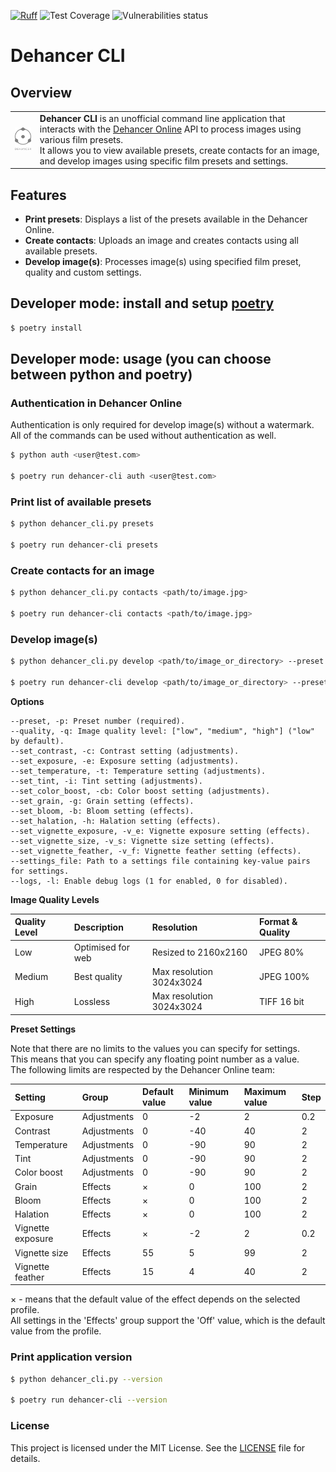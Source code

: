 [![Ruff](https://img.shields.io/endpoint?url=https://raw.githubusercontent.com/astral-sh/ruff/main/assets/badge/v2.json)](https://github.com/astral-sh/ruff)
![Test Coverage](https://github.com/dnsxns/Dehancer-CLI/blob/gh-pages/unit-test/unit-test-coverage.svg?raw=true)
![Vulnerabilities status](https://github.com/dnsxns/Dehancer-CLI/blob/gh-pages/vulnerabilities/vulnerabilities-snyk-result.svg?raw=true)

# Dehancer CLI

## Overview

<table>
  <tr>
    <td><img src="assets/dehancer_logo.png" width="60"/></td>
    <td>
      <b>Dehancer CLI</b> is an unofficial command line application that interacts with the
      <a href="https://online.dehancer.com/">Dehancer Online</a> API to process images using various film presets. <br>
      It allows you to view available presets, create contacts for an image, and develop images using specific film presets and settings.
    </td>
  </tr>
</table>

## Features

- **Print presets**: Displays a list of the presets available in the Dehancer Online.
- **Create contacts**: Uploads an image and creates contacts using all available presets.
- **Develop image(s)**: Processes image(s) using specified film preset, quality and custom settings.

## Developer mode: install and setup [poetry](https://python-poetry.org/)

```bash
$ poetry install
```

## Developer mode: usage (you can choose between python and poetry)

### Authentication in Dehancer Online

Authentication is only required for develop image(s) without a watermark. <br>
All of the commands can be used without authentication as well.

```bash
$ python auth <user@test.com>

$ poetry run dehancer-cli auth <user@test.com>
```

### Print list of available presets

```bash
$ python dehancer_cli.py presets

$ poetry run dehancer-cli presets
```

### Create contacts for an image

```bash
$ python dehancer_cli.py contacts <path/to/image.jpg>

$ poetry run dehancer-cli contacts <path/to/image.jpg>
```

### Develop image(s)

```bash
$ python dehancer_cli.py develop <path/to/image_or_directory> --preset <preset_number> [OPTIONS]

$ poetry run dehancer-cli develop <path/to/image_or_directory> --preset <preset_number> [OPTIONS]
```

**Options**

    --preset, -p: Preset number (required).
    --quality, -q: Image quality level: ["low", "medium", "high"] ("low" by default).
    --set_contrast, -c: Contrast setting (adjustments).
    --set_exposure, -e: Exposure setting (adjustments).
    --set_temperature, -t: Temperature setting (adjustments).
    --set_tint, -i: Tint setting (adjustments).
    --set_color_boost, -cb: Color boost setting (adjustments).
    --set_grain, -g: Grain setting (effects).
    --set_bloom, -b: Bloom setting (effects).
    --set_halation, -h: Halation setting (effects).
    --set_vignette_exposure, -v_e: Vignette exposure setting (effects).
    --set_vignette_size, -v_s: Vignette size setting (effects).
    --set_vignette_feather, -v_f: Vignette feather setting (effects).
    --settings_file: Path to a settings file containing key-value pairs for settings.
    --logs, -l: Enable debug logs (1 for enabled, 0 for disabled).

**Image Quality Levels**

| Quality Level | Description       | Resolution               | Format & Quality |
|:--------------|:------------------|:-------------------------|:-----------------|
| Low           | Optimised for web | Resized to 2160x2160     | JPEG 80%         |
| Medium        | Best quality      | Max resolution 3024x3024 | JPEG 100%        |
| High          | Lossless          | Max resolution 3024x3024 | TIFF 16 bit      |

**Preset Settings**

Note that there are no limits to the values you can specify for settings.<br>
This means that you can specify any floating point number as a value.<br>
The following limits are respected by the Dehancer Online team:<br>

| Setting           | Group       | Default value | Minimum value | Maximum value | Step |
|:------------------|:------------|:--------------|:--------------|:--------------|:-----|
| Exposure          | Adjustments | 0             | -2            | 2             | 0.2  |
| Contrast          | Adjustments | 0             | -40           | 40            | 2    |
| Temperature       | Adjustments | 0             | -90           | 90            | 2    |
| Tint              | Adjustments | 0             | -90           | 90            | 2    |
| Color boost       | Adjustments | 0             | -90           | 90            | 2    |
| Grain             | Effects     | ×             | 0             | 100           | 2    |
| Bloom             | Effects     | ×             | 0             | 100           | 2    |
| Halation          | Effects     | ×             | 0             | 100           | 2    |
| Vignette exposure | Effects     | ×             | -2            | 2             | 0.2  |
| Vignette size     | Effects     | 55            | 5             | 99            | 2    |
| Vignette feather  | Effects     | 15            | 4             | 40            | 2    |

× - means that the default value of the effect depends on the selected profile.<br>
All settings in the 'Effects' group support the 'Off' value, which is the default value from the profile.

### Print application version

```bash
$ python dehancer_cli.py --version

$ poetry run dehancer-cli --version
```

### License

This project is licensed under the MIT License. See the [LICENSE](LICENSE) file for details.
